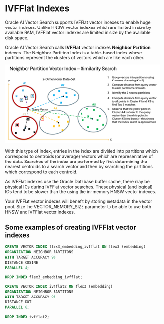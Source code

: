 # IVFFlat Indexes

Oracle AI Vector Search supports IVFFlat vector indexes to enable huge vector indexes.  Unlike HNSW vector indexes which are limited in size by available RAM, IVFFlat vector indexes are limited in size by the available disk space.

Oracle AI Vector Search calls **IVFFlat** vector indexes **Neighbor Partition** indexes.
The Neighbor Partition Index is a table-based index whose partitions represent the clusters of vectors which are like each other.  

<img src="images/IVFFlat.png" width="768" alt="IVFFlat"/>

With this type of index, entries in the index are divided into partitions which correspond to centroids (or average) vectors which are representative of the data.  Searches of the index are performed by first determining the nearest centroids to a search vector and then by searching the partitions which correspond to each centroid.

As IVFFlat indexes use the Oracle Database buffer cache, there may be physical IOs during IVFFlat vector searches.  These physical (and logical) IOs tend to be slower than the using the in-memory HNSW vector indexes.

Your IVFFlat vector indexes will benefit by storing metadata in the vector pool.  Size the VECTOR_MEMORY_SIZE parameter to be able to use both HNSW and IVFFlat vector indexes.

## Some examples of creating IVFFlat vector indexes

```SQL
CREATE VECTOR INDEX flex3_embedding_ivfflat ON flex3 (embedding)
ORGANIZATION NEIGHBOR PARTITONS 
WITH TARGET ACCURACY 90
DISTANCE COSINE
PARALLEL 4;
```

```SQL
DROP INDEX flex3_embedding_ivfflat;
```

```SQL
CREATE VECTOR INDEX ivfflat2 ON flex3 (embedding)
ORGANIZATION NEIGHBOR PARTITONS 
WITH TARGET ACCURACY 95
DISTANCE DOT
PARALLEL 8;  
```

```SQL
DROP INDEX ivfflat2;
```


